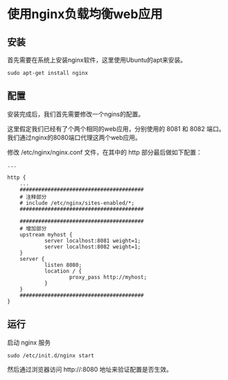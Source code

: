 # 使用nginx负载均衡web应用

## 安装

首先需要在系统上安装nginx软件，这里使用Ubuntu的apt来安装。

``` shell
sudo apt-get install nginx
```

## 配置

安装完成后，我们首先需要修改一个ngins的配置。

这里假定我们已经有了个两个相同的web应用，分别使用的 8081 和 8082 端口。我们通过nginx的8080端口代理这两个web应用。

修改 /etc/nginx/nginx.conf 文件，在其中的 http 部分最后做如下配置：


``` shell
...

http {
    ...
    ########################################
    # 注释部分
    # include /etc/nginx/sites-enabled/*;	
    ########################################

    ########################################
    # 增加部分
    upstream myhost {
            server localhost:8081 weight=1;
            server localhost:8082 weight=1;
    }
    server {
            listen 8080;
            location / {
                    proxy_pass http://myhost;
            }
    }
    ########################################
}
```

## 运行

启动 nginx 服务

``` shell
sudo /etc/init.d/nginx start
```

然后通过浏览器访问 http://<ip>:8080 地址来验证配置是否生效。
